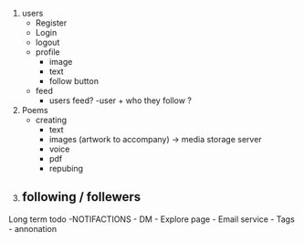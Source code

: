 1. users
    - Register
    - Login
    - logout
    - profile
        - image
        - text
        - follow button
    - feed
        - users feed?
        -user + who they follow ?
2. Poems
    - creating 
        - text 
        - images (artwork to accompany) -> media storage server
        - voice
        - pdf
        - repubing
3. following / follewers
    - 
Long term todo
    -NOTIFACTIONS
    - DM
    - Explore page
    - Email service
    - Tags
    - annonation 